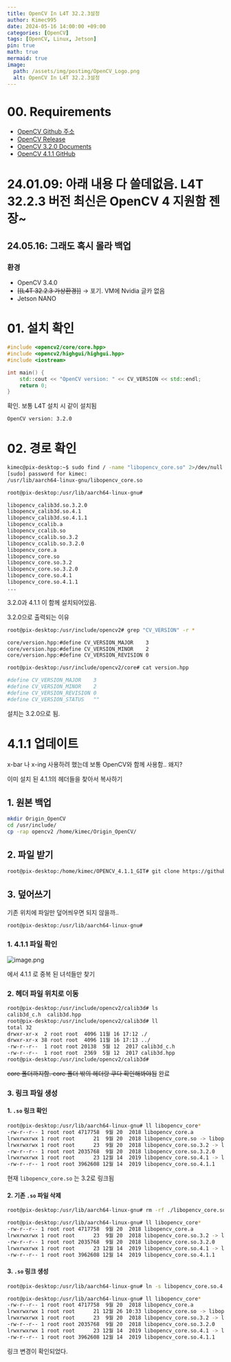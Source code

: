 ```yaml
---
title: OpenCV In L4T 32.2.3설정
author: Kimec995
date: 2024-05-16 14:00:00 +09:00
categories: [OpenCV]
tags: [OpenCV, Linux, Jetson]
pin: true
math: true
mermaid: true
image: 
  path: /assets/img/postimg/OpenCV_Logo.png
  alt: OpenCV In L4T 32.2.3설정
---
```

# 00. Requirements
- [OpenCV Github 주소](https://github.com/opencv/opencv)
- [OpenCV Release](https://opencv.org/releases/)
- [OpenCV 3.2.0 Documents](https://docs.opencv.org/3.2.0/index.html)
- [OpenCV 4.1.1 GitHub](https://github.com/opencv/opencv/tree/4.1.1)

#  24.01.09: 아래 내용 다 쓸데없음. L4T 32.2.3 버전 최신은 OpenCV 4 지원함 젠장~ 

## 24.05.16: 그래도 혹시 몰라 백업

### 환경
- OpenCV 3.4.0
- ~~[[L4T 32.2.3 가상환경]]~~ -> 포기. VM에 Nvidia 글카 없음
- Jetson NANO

# 01. 설치 확인
```c++
#include <opencv2/core/core.hpp>
#include <opencv2/highgui/highgui.hpp>
#include <iostream>

int main() {
    std::cout << "OpenCV version: " << CV_VERSION << std::endl;
    return 0;
}
```

확인.
보통 L4T 설치 시 같이 설치됨

```bash
OpenCV version: 3.2.0
```

# 02. 경로 확인
```bash
kimec@pix-desktop:~$ sudo find / -name "libopencv_core.so" 2>/dev/null
[sudo] password for kimec:
/usr/lib/aarch64-linux-gnu/libopencv_core.so
```

```bash
root@pix-desktop:/usr/lib/aarch64-linux-gnu#

libopencv_calib3d.so.3.2.0
libopencv_calib3d.so.4.1
libopencv_calib3d.so.4.1.1
libopencv_ccalib.a
libopencv_ccalib.so
libopencv_ccalib.so.3.2 
libopencv_ccalib.so.3.2.0 
libopencv_core.a 
libopencv_core.so
libopencv_core.so.3.2 
libopencv_core.so.3.2.0 
libopencv_core.so.4.1 
libopencv_core.so.4.1.1 
...
```

3.2.0과 4.1.1 이 함께 설치되어있음.

3.2.0으로 출력되는 이유
```bash
root@pix-desktop:/usr/include/opencv2# grep "CV_VERSION" -r *

core/version.hpp:#define CV_VERSION_MAJOR    3
core/version.hpp:#define CV_VERSION_MINOR    2
core/version.hpp:#define CV_VERSION_REVISION 0

root@pix-desktop:/usr/include/opencv2/core# cat version.hpp

#define CV_VERSION_MAJOR    3
#define CV_VERSION_MINOR    2
#define CV_VERSION_REVISION 0
#define CV_VERSION_STATUS   ""
```

설치는 3.2.0으로 됨.
# 4.1.1 업데이트
x-bar 나 x-ing 사용하려 했는데 보통 OpenCV와 함께 사용함.. 왜지?

이미 설치 된 4.1.1의 헤더들을 찾아서 복사하기

## 1. 원본 백업
```bash
mkdir Origin_OpenCV
cd /usr/include/
cp -rap opencv2 /home/kimec/Origin_OpenCV/
```

## 2. 파일 받기
```bash
root@pix-desktop:/home/kimec/OPENCV_4.1.1_GIT# git clone https://github.com/opencv/opencv.git
```

## 3. 덮어쓰기
기존 위치에 파일만 덮어씌우면 되지 않을까..

```bash
root@pix-desktop:/usr/lib/aarch64-linux-gnu#
```

### 1. 4.1.1 파일 확인

![image.png](\assets\img\postimg\OpenCV\OpenCV_in_L4T32.2.3_Setr_01.png)


에서 4.1.1 로 중복 된 녀석들만 찾기

### 2. 헤더 파일 위치로 이동
```bash
root@pix-desktop:/usr/include/opencv2/calib3d# ls
calib3d_c.h  calib3d.hpp
root@pix-desktop:/usr/include/opencv2/calib3d# ll
total 32
drwxr-xr-x  2 root root  4096 11월 16 17:12 ./
drwxr-xr-x 38 root root  4096 11월 16 17:13 ../
-rw-r--r--  1 root root 20138  5월 12  2017 calib3d_c.h
-rw-r--r--  1 root root  2369  5월 12  2017 calib3d.hpp
root@pix-desktop:/usr/include/opencv2/calib3d#
```

~~core 폴더까지함. core 폴더 밖의 헤더랑 쿠다 확인해봐야됨~~
완료

### 3. 링크 파일 생성
#### 1. `.so` 링크 확인
```bash
root@pix-desktop:/usr/lib/aarch64-linux-gnu# ll libopencv_core*
-rw-r--r-- 1 root root 4717758  9월 20  2018 libopencv_core.a
lrwxrwxrwx 1 root root      21  9월 20  2018 libopencv_core.so -> libopencv_core.so.3.2
lrwxrwxrwx 1 root root      23  9월 20  2018 libopencv_core.so.3.2 -> libopencv_core.so.3.2.0
-rw-r--r-- 1 root root 2035768  9월 20  2018 libopencv_core.so.3.2.0
lrwxrwxrwx 1 root root      23 12월 14  2019 libopencv_core.so.4.1 -> libopencv_core.so.4.1.1
-rw-r--r-- 1 root root 3962608 12월 14  2019 libopencv_core.so.4.1.1
```

현재 `libopencv_core.so` 는 3.2로 링크됨

#### 2. 기존 `.so` 파일 삭제
```bash
root@pix-desktop:/usr/lib/aarch64-linux-gnu# rm -rf ./libopencv_core.so

root@pix-desktop:/usr/lib/aarch64-linux-gnu# ll libopencv_core*
-rw-r--r-- 1 root root 4717758  9월 20  2018 libopencv_core.a
lrwxrwxrwx 1 root root      23  9월 20  2018 libopencv_core.so.3.2 -> libopencv_core.so.3.2.0
-rw-r--r-- 1 root root 2035768  9월 20  2018 libopencv_core.so.3.2.0
lrwxrwxrwx 1 root root      23 12월 14  2019 libopencv_core.so.4.1 -> libopencv_core.so.4.1.1
-rw-r--r-- 1 root root 3962608 12월 14  2019 libopencv_core.so.4.1.1
```

#### 3. `.so` 링크 생성
```bash
root@pix-desktop:/usr/lib/aarch64-linux-gnu# ln -s libopencv_core.so.4.1 libopencv_core.so

root@pix-desktop:/usr/lib/aarch64-linux-gnu# ll libopencv_core*
-rw-r--r-- 1 root root 4717758  9월 20  2018 libopencv_core.a
lrwxrwxrwx 1 root root      21 12월 26 10:33 libopencv_core.so -> libopencv_core.so.4.1
lrwxrwxrwx 1 root root      23  9월 20  2018 libopencv_core.so.3.2 -> libopencv_core.so.3.2.0
-rw-r--r-- 1 root root 2035768  9월 20  2018 libopencv_core.so.3.2.0
lrwxrwxrwx 1 root root      23 12월 14  2019 libopencv_core.so.4.1 -> libopencv_core.so.4.1.1
-rw-r--r-- 1 root root 3962608 12월 14  2019 libopencv_core.so.4.1.1
```
링크 변경이 확인되었다.